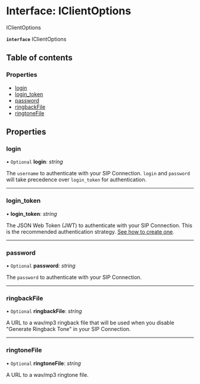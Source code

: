 # Interface: IClientOptions

IClientOptions

**`interface`** IClientOptions

## Table of contents

### Properties

- [login](iclientoptions.md#login)
- [login\_token](iclientoptions.md#login_token)
- [password](iclientoptions.md#password)
- [ringbackFile](iclientoptions.md#ringbackfile)
- [ringtoneFile](iclientoptions.md#ringtonefile)

## Properties

### login

• `Optional` **login**: *string*

The `username` to authenticate with your SIP Connection.
`login` and `password` will take precedence over
`login_token` for authentication.

___

### login\_token

• **login\_token**: *string*

The JSON Web Token (JWT) to authenticate with your SIP Connection.
This is the recommended authentication strategy. [See how to create one](https://developers.telnyx.com/docs/v2/webrtc/quickstart).

___

### password

• `Optional` **password**: *string*

The `password` to authenticate with your SIP Connection.

___

### ringbackFile

• `Optional` **ringbackFile**: *string*

A URL to a wav/mp3 ringback file that will be used when you disable
"Generate Ringback Tone" in your SIP Connection.

___

### ringtoneFile

• `Optional` **ringtoneFile**: *string*

A URL to a wav/mp3 ringtone file.
